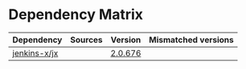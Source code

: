 # Dependency Matrix

Dependency | Sources | Version | Mismatched versions
---------- | ------- | ------- | -------------------
[jenkins-x/jx](https://github.com/jenkins-x/jx.git) |  | [2.0.676](https://github.com/jenkins-x/jx/releases/tag/v2.0.676) | 

